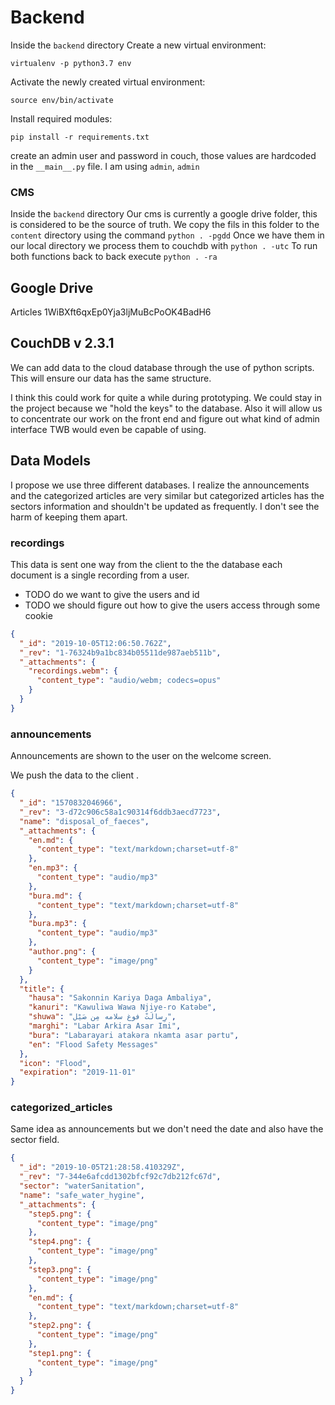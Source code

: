 # Backend

Inside the `backend` directory
Create a new virtual environment:

`virtualenv -p python3.7 env`

Activate the newly created virtual environment:

`source env/bin/activate`

Install required modules:

`pip install -r requirements.txt`

create an admin user and password in couch, those values are hardcoded in the `__main__.py` file. I am using `admin`, `admin`

### CMS

Inside the `backend` directory
Our cms is currently a google drive folder, this is considered to be the source of truth. We copy the fils in this folder to the `content` directory using the command `python . -pgdd`
Once we have them in our local directory we process them to couchdb with `python . -utc`
To run both functions back to back execute `python . -ra`

## Google Drive

Articles
1WiBXft6qxEp0Yja3ljMuBcPoOK4BadH6

## CouchDB v 2.3.1

We can add data to the cloud database through the use of python scripts. This will ensure our data has the same structure.

I think this could work for quite a while during prototyping. We could stay in the project because we "hold the keys" to the database. Also it will allow us to concentrate our work on the front end and figure out what kind of admin interface TWB would even be capable of using.

## Data Models

I propose we use three different databases. I realize the announcements and the categorized articles are very similar but categorized articles has the sectors information and shouldn't be updated as frequently. I don't see the harm of keeping them apart.

### recordings

This data is sent one way from the client to the the database each document is a single recording from a user.

- TODO do we want to give the users and id
- TODO we should figure out how to give the users access through some cookie

```json
{
  "_id": "2019-10-05T12:06:50.762Z",
  "_rev": "1-76324b9a1bc834b05511de987aeb511b",
  "_attachments": {
    "recordings.webm": {
      "content_type": "audio/webm; codecs=opus"
    }
  }
}
```

### announcements

Announcements are shown to the user on the welcome screen.

We push the data to the client .

```json
{
  "_id": "1570832046966",
  "_rev": "3-d72c906c58a1c90314f6ddb3aecd7723",
  "name": "disposal_of_faeces",
  "_attachments": {
    "en.md": {
      "content_type": "text/markdown;charset=utf-8"
    },
    "en.mp3": {
      "content_type": "audio/mp3"
    },
    "bura.md": {
      "content_type": "text/markdown;charset=utf-8"
    },
    "bura.mp3": {
      "content_type": "audio/mp3"
    },
    "author.png": {
      "content_type": "image/png"
    }
  },
  "title": {
    "hausa": "Sakonnin Kariya Daga Ambaliya",
    "kanuri": "Kawuliwa Wawa Njiye-ro Katәbe",
    "shuwa": "رِسالَتْ فوغ سلامه مِن صَيْل",
    "marghi": "Labar Arkira Asar Imi",
    "bura": "Labarayari atakəra nkamta asar pərtu",
    "en": "Flood Safety Messages"
  },
  "icon": "Flood",
  "expiration": "2019-11-01"
}
```

### categorized_articles

Same idea as announcements but we don't need the date and also have the sector field.

```json
{
  "_id": "2019-10-05T21:28:58.410329Z",
  "_rev": "7-344e6afcdd1302bfcf92c7db212fc67d",
  "sector": "waterSanitation",
  "name": "safe_water_hygine",
  "_attachments": {
    "step5.png": {
      "content_type": "image/png"
    },
    "step4.png": {
      "content_type": "image/png"
    },
    "step3.png": {
      "content_type": "image/png"
    },
    "en.md": {
      "content_type": "text/markdown;charset=utf-8"
    },
    "step2.png": {
      "content_type": "image/png"
    },
    "step1.png": {
      "content_type": "image/png"
    }
  }
}
```
